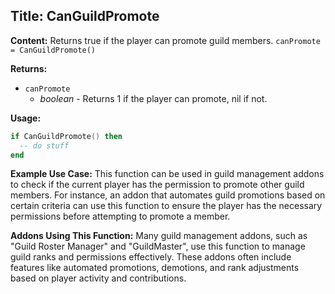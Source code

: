 ## Title: CanGuildPromote

**Content:**
Returns true if the player can promote guild members.
`canPromote = CanGuildPromote()`

**Returns:**
- `canPromote`
  - *boolean* - Returns 1 if the player can promote, nil if not.

**Usage:**
```lua
if CanGuildPromote() then
  -- do stuff
end
```

**Example Use Case:**
This function can be used in guild management addons to check if the current player has the permission to promote other guild members. For instance, an addon that automates guild promotions based on certain criteria can use this function to ensure the player has the necessary permissions before attempting to promote a member.

**Addons Using This Function:**
Many guild management addons, such as "Guild Roster Manager" and "GuildMaster", use this function to manage guild ranks and permissions effectively. These addons often include features like automated promotions, demotions, and rank adjustments based on player activity and contributions.